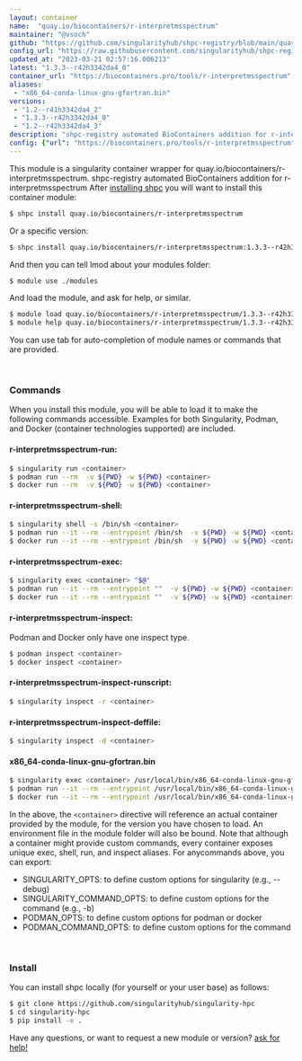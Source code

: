```yaml
---
layout: container
name:  "quay.io/biocontainers/r-interpretmsspectrum"
maintainer: "@vsoch"
github: "https://github.com/singularityhub/shpc-registry/blob/main/quay.io/biocontainers/r-interpretmsspectrum/container.yaml"
config_url: "https://raw.githubusercontent.com/singularityhub/shpc-registry/main/quay.io/biocontainers/r-interpretmsspectrum/container.yaml"
updated_at: "2023-03-21 02:57:16.006213"
latest: "1.3.3--r42h3342da4_0"
container_url: "https://biocontainers.pro/tools/r-interpretmsspectrum"
aliases:
 - "x86_64-conda-linux-gnu-gfortran.bin"
versions:
 - "1.2--r41h3342da4_2"
 - "1.3.3--r42h3342da4_0"
 - "1.2--r42h3342da4_3"
description: "shpc-registry automated BioContainers addition for r-interpretmsspectrum"
config: {"url": "https://biocontainers.pro/tools/r-interpretmsspectrum", "maintainer": "@vsoch", "description": "shpc-registry automated BioContainers addition for r-interpretmsspectrum", "latest": {"1.3.3--r42h3342da4_0": "sha256:2e44ec84bd379c6a8691a6ce33f45c4c6fe6f5909f4a08a8102776a3b3a4472a"}, "tags": {"1.2--r41h3342da4_2": "sha256:b2af360966d64406f167f8c6b4d7110ad75f7ded4ccc13895dbe563262da1d63", "1.3.3--r42h3342da4_0": "sha256:2e44ec84bd379c6a8691a6ce33f45c4c6fe6f5909f4a08a8102776a3b3a4472a", "1.2--r42h3342da4_3": "sha256:142b7651a8340b2b6de212a3df855b3e4c032fa4848436c2419e0332c371d3eb"}, "docker": "quay.io/biocontainers/r-interpretmsspectrum", "aliases": {"x86_64-conda-linux-gnu-gfortran.bin": "/usr/local/bin/x86_64-conda-linux-gnu-gfortran.bin"}}
---
```


This module is a singularity container wrapper for quay.io/biocontainers/r-interpretmsspectrum.
shpc-registry automated BioContainers addition for r-interpretmsspectrum
After [installing shpc](#install) you will want to install this container module:


```bash
$ shpc install quay.io/biocontainers/r-interpretmsspectrum
```

Or a specific version:

```bash
$ shpc install quay.io/biocontainers/r-interpretmsspectrum:1.3.3--r42h3342da4_0
```

And then you can tell lmod about your modules folder:

```bash
$ module use ./modules
```

And load the module, and ask for help, or similar.

```bash
$ module load quay.io/biocontainers/r-interpretmsspectrum/1.3.3--r42h3342da4_0
$ module help quay.io/biocontainers/r-interpretmsspectrum/1.3.3--r42h3342da4_0
```

You can use tab for auto-completion of module names or commands that are provided.

<br>

### Commands

When you install this module, you will be able to load it to make the following commands accessible.
Examples for both Singularity, Podman, and Docker (container technologies supported) are included.

#### r-interpretmsspectrum-run:

```bash
$ singularity run <container>
$ podman run --rm  -v ${PWD} -w ${PWD} <container>
$ docker run --rm  -v ${PWD} -w ${PWD} <container>
```

#### r-interpretmsspectrum-shell:

```bash
$ singularity shell -s /bin/sh <container>
$ podman run --it --rm --entrypoint /bin/sh  -v ${PWD} -w ${PWD} <container>
$ docker run --it --rm --entrypoint /bin/sh  -v ${PWD} -w ${PWD} <container>
```

#### r-interpretmsspectrum-exec:

```bash
$ singularity exec <container> "$@"
$ podman run --it --rm --entrypoint ""  -v ${PWD} -w ${PWD} <container> "$@"
$ docker run --it --rm --entrypoint ""  -v ${PWD} -w ${PWD} <container> "$@"
```

#### r-interpretmsspectrum-inspect:

Podman and Docker only have one inspect type.

```bash
$ podman inspect <container>
$ docker inspect <container>
```

#### r-interpretmsspectrum-inspect-runscript:

```bash
$ singularity inspect -r <container>
```

#### r-interpretmsspectrum-inspect-deffile:

```bash
$ singularity inspect -d <container>
```


#### x86_64-conda-linux-gnu-gfortran.bin

```bash
$ singularity exec <container> /usr/local/bin/x86_64-conda-linux-gnu-gfortran.bin
$ podman run --it --rm --entrypoint /usr/local/bin/x86_64-conda-linux-gnu-gfortran.bin   -v ${PWD} -w ${PWD} <container> -c " $@"
$ docker run --it --rm --entrypoint /usr/local/bin/x86_64-conda-linux-gnu-gfortran.bin   -v ${PWD} -w ${PWD} <container> -c " $@"
```



In the above, the `<container>` directive will reference an actual container provided
by the module, for the version you have chosen to load. An environment file in the
module folder will also be bound. Note that although a container
might provide custom commands, every container exposes unique exec, shell, run, and
inspect aliases. For anycommands above, you can export:

 - SINGULARITY_OPTS: to define custom options for singularity (e.g., --debug)
 - SINGULARITY_COMMAND_OPTS: to define custom options for the command (e.g., -b)
 - PODMAN_OPTS: to define custom options for podman or docker
 - PODMAN_COMMAND_OPTS: to define custom options for the command

<br>

### Install

You can install shpc locally (for yourself or your user base) as follows:

```bash
$ git clone https://github.com/singularityhub/singularity-hpc
$ cd singularity-hpc
$ pip install -e .
```

Have any questions, or want to request a new module or version? [ask for help!](https://github.com/singularityhub/singularity-hpc/issues)